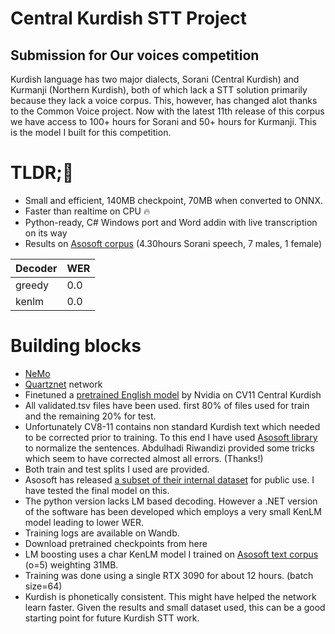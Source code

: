 
# Central Kurdish STT Project

## Submission for Our voices competition

  

Kurdish language has two major dialects, Sorani (Central Kurdish) and Kurmanji (Northern Kurdish), both of which lack a STT solution primarily because they lack a voice corpus. This, however, has changed alot thanks to the Common Voice project. Now with the latest 11th release of this corpus we have access to 100+ hours for Sorani and 50+ hours for Kurmanji. This is the model I built for this competition.

  
# TLDR;🤌

 - Small and efficient, 140MB checkpoint, 70MB when converted to ONNX.
 - Faster than realtime on CPU 🔥
 - Python-ready, C# Windows port and Word addin with live transcription on its way
 - Results on [Asosoft corpus](https://github.com/AsoSoft/AsoSoft-Speech-Corpus) (4.30hours Sorani speech, 7 males, 1 female)

| Decoder | WER |
|--|--|
| greedy | 0.0 |
| kenlm| 0.0 |


# Building blocks

 - [NeMo](https://github.com/NVIDIA/NeMo)
 - [Quartznet](https://arxiv.org/abs/1910.10261) network
 - Finetuned a [pretrained English model](https://catalog.ngc.nvidia.com/orgs/nvidia/teams/nemo/models/stt_es_quartznet15x5) by Nvidia on CV11 Central Kurdish
 - All validated.tsv files have been used. first 80% of files used for train and the remaining 20% for test.
 - Unfortunately CV8-11 contains non standard Kurdish text which needed to be corrected prior to training. To this end I have used [Asosoft library](https://github.com/AsoSoft/AsoSoft-Library) to normalize the sentences. Abdulhadi Riwandizi provided some tricks which seem to have corrected almost all errors. (Thanks!)
 - Both train and test splits I used are provided.
 - Asosoft has released [a subset of their internal dataset](https://github.com/AsoSoft/AsoSoft-Speech-Corpus) for public use. I have tested the final model on this.
 - The python version lacks LM based decoding. However a .NET version of the software has been developed which employs a very small KenLM model leading to lower WER.
 - Training logs are available on Wandb.
 - Download pretrained checkpoints from here
 - LM boosting uses a char KenLM model I trained on [Asosoft text corpus](https://github.com/AsoSoft/AsoSoft-Text-Corpus) (o=5) weighting 31MB.
 - Training was done using a single RTX 3090 for about 12 hours. (batch size=64)
 - Kurdish is phonetically consistent. This might have helped the network learn faster. Given the results and small dataset used, this can be a good starting point for future Kurdish STT work. 
